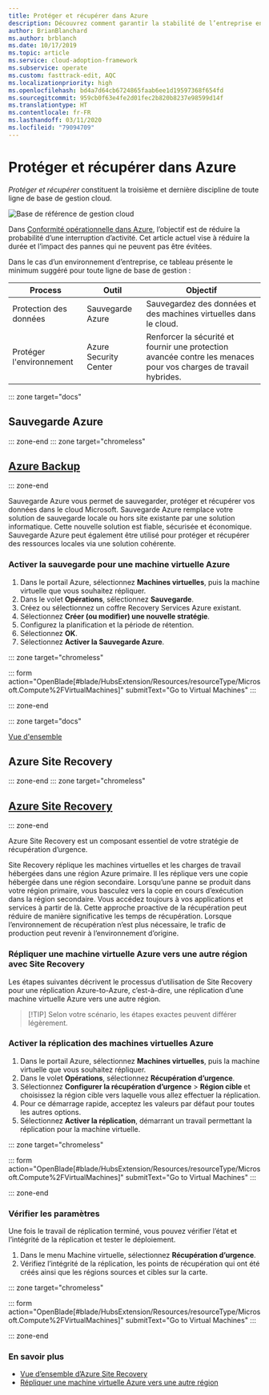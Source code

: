 ```yaml
---
title: Protéger et récupérer dans Azure
description: Découvrez comment garantir la stabilité de l’entreprise en réduisant le délai de reprise et la probabilité d’une interruption de l’activité.
author: BrianBlanchard
ms.author: brblanch
ms.date: 10/17/2019
ms.topic: article
ms.service: cloud-adoption-framework
ms.subservice: operate
ms.custom: fasttrack-edit, AQC
ms.localizationpriority: high
ms.openlocfilehash: bd4a7d64cb6724865faab6ee1d19597368f654fd
ms.sourcegitcommit: 959cb0f63e4fe2d01fec2b820b8237e98599d14f
ms.translationtype: HT
ms.contentlocale: fr-FR
ms.lasthandoff: 03/11/2020
ms.locfileid: "79094709"
---
```

# <a name="protect-and-recover-in-azure"></a>Protéger et récupérer dans Azure

_Protéger et récupérer_ constituent la troisième et dernière discipline de toute ligne de base de gestion cloud.

![Base de référence de gestion cloud](../../_images/manage/management-baseline.png)

Dans [Conformité opérationnelle dans Azure](./operational-compliance.md), l’objectif est de réduire la probabilité d’une interruption d’activité. Cet article actuel vise à réduire la durée et l’impact des pannes qui ne peuvent pas être évitées.

Dans le cas d’un environnement d’entreprise, ce tableau présente le minimum suggéré pour toute ligne de base de gestion :

|Process  |Outil  |Objectif  |
|---------|---------|---------|
|Protection des données|Sauvegarde Azure|Sauvegardez des données et des machines virtuelles dans le cloud.|
|Protéger l'environnement|Azure Security Center|Renforcer la sécurité et fournir une protection avancée contre les menaces pour vos charges de travail hybrides.|

::: zone target="docs"

## <a name="azure-backup"></a>Sauvegarde Azure

::: zone-end
::: zone target="chromeless"

## <a name="azure-backup"></a>[Azure Backup](#tab/UpdbackupateManagement)

::: zone-end

Sauvegarde Azure vous permet de sauvegarder, protéger et récupérer vos données dans le cloud Microsoft. Sauvegarde Azure remplace votre solution de sauvegarde locale ou hors site existante par une solution informatique. Cette nouvelle solution est fiable, sécurisée et économique. Sauvegarde Azure peut également être utilisé pour protéger et récupérer des ressources locales via une solution cohérente.

### <a name="enable-backup-for-an-azure-vm"></a>Activer la sauvegarde pour une machine virtuelle Azure

1. Dans le portail Azure, sélectionnez **Machines virtuelles**, puis la machine virtuelle que vous souhaitez répliquer.
1. Dans le volet **Opérations**, sélectionnez **Sauvegarde**.
1. Créez ou sélectionnez un coffre Recovery Services Azure existant.
1. Sélectionnez **Créer (ou modifier) une nouvelle stratégie**.
1. Configurez la planification et la période de rétention.
1. Sélectionnez **OK**.
1. Sélectionnez **Activer la Sauvegarde Azure**.

::: zone target="chromeless"

::: form action="OpenBlade[#blade/HubsExtension/Resources/resourceType/Microsoft.Compute%2FVirtualMachines]" submitText="Go to Virtual Machines" :::

::: zone-end

::: zone target="docs"

[Vue d'ensemble](https://docs.microsoft.com/azure/backup/backup-introduction-to-azure-backup)

## <a name="azure-site-recovery"></a>Azure Site Recovery

::: zone-end
::: zone target="chromeless"

## <a name="azure-site-recovery"></a>[Azure Site Recovery](#tab/siterecovery)

::: zone-end

Azure Site Recovery est un composant essentiel de votre stratégie de récupération d’urgence.

Site Recovery réplique les machines virtuelles et les charges de travail hébergées dans une région Azure primaire. Il les réplique vers une copie hébergée dans une région secondaire. Lorsqu’une panne se produit dans votre région primaire, vous basculez vers la copie en cours d’exécution dans la région secondaire. Vous accédez toujours à vos applications et services à partir de là. Cette approche proactive de la récupération peut réduire de manière significative les temps de récupération. Lorsque l’environnement de récupération n’est plus nécessaire, le trafic de production peut revenir à l’environnement d’origine.

### <a name="replicate-an-azure-vm-to-another-region-with-site-recovery"></a>Répliquer une machine virtuelle Azure vers une autre région avec Site Recovery

Les étapes suivantes décrivent le processus d’utilisation de Site Recovery pour une réplication Azure-to-Azure, c’est-à-dire, une réplication d’une machine virtuelle Azure vers une autre région.
>
> [!TIP]
> Selon votre scénario, les étapes exactes peuvent différer légèrement.
>

### <a name="enable-replication-for-the-azure-vm"></a>Activer la réplication des machines virtuelles Azure

1. Dans le portail Azure, sélectionnez **Machines virtuelles**, puis la machine virtuelle que vous souhaitez répliquer.
1. Dans le volet **Opérations**, sélectionnez **Récupération d’urgence**.
1. Sélectionnez **Configurer la récupération d’urgence** > **Région cible** et choisissez la région cible vers laquelle vous allez effectuer la réplication.
1. Pour ce démarrage rapide, acceptez les valeurs par défaut pour toutes les autres options.
1. Sélectionnez **Activer la réplication**, démarrant un travail permettant la réplication pour la machine virtuelle.

::: zone target="chromeless"

::: form action="OpenBlade[#blade/HubsExtension/Resources/resourceType/Microsoft.Compute%2FVirtualMachines]" submitText="Go to Virtual Machines" :::

::: zone-end

### <a name="verify-settings"></a>Vérifier les paramètres

Une fois le travail de réplication terminé, vous pouvez vérifier l’état et l’intégrité de la réplication et tester le déploiement.

1. Dans le menu Machine virtuelle, sélectionnez **Récupération d’urgence**.
1. Vérifiez l’intégrité de la réplication, les points de récupération qui ont été créés ainsi que les régions sources et cibles sur la carte.

::: zone target="chromeless"

::: form action="OpenBlade[#blade/HubsExtension/Resources/resourceType/Microsoft.Compute%2FVirtualMachines]" submitText="Go to Virtual Machines" :::

::: zone-end

### <a name="learn-more"></a>En savoir plus

- [Vue d’ensemble d’Azure Site Recovery](https://docs.microsoft.com/azure/site-recovery/site-recovery-overview)
- [Répliquer une machine virtuelle Azure vers une autre région](https://docs.microsoft.com/azure/site-recovery/azure-to-azure-quickstart)
